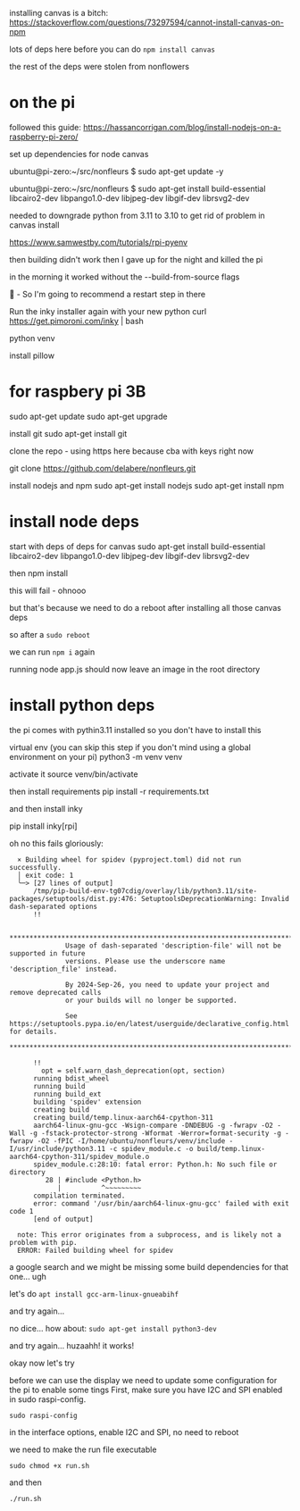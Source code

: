 installing canvas is a bitch:
https://stackoverflow.com/questions/73297594/cannot-install-canvas-on-npm

lots of deps here before you can do 
`npm install canvas`

the rest of the deps were stolen from nonflowers




# on the pi
followed this guide:
https://hassancorrigan.com/blog/install-nodejs-on-a-raspberry-pi-zero/


set up dependencies for node canvas

ubuntu@pi-zero:~/src/nonfleurs $ sudo apt-get update -y

ubuntu@pi-zero:~/src/nonfleurs $ sudo apt-get install build-essential libcairo2-dev libpango1.0-dev libjpeg-dev libgif-dev librsvg2-dev

needed to downgrade python from 3.11 to 3.10 to get rid of problem in canvas install

https://www.samwestby.com/tutorials/rpi-pyenv


then building didn't work
then I gave up for the night and killed the pi

in the morning it worked without the --build-from-source flags

🤷 - So I'm going to recommend a restart step in there

Run the inky installer again with your new python
curl https://get.pimoroni.com/inky | bash

python venv

install pillow


# for raspbery pi 3B

sudo apt-get update
sudo apt-get upgrade

install git
sudo apt-get install git

clone the repo - using https here because cba with keys right now

git clone https://github.com/delabere/nonfleurs.git


install nodejs and npm
sudo apt-get install nodejs
sudo apt-get install npm


# install node deps
start with deps of deps for canvas
sudo apt-get install build-essential libcairo2-dev libpango1.0-dev libjpeg-dev libgif-dev librsvg2-dev

then
npm install

this will fail - ohnooo

but that's because we need to do a reboot after installing all those canvas deps

so after a `sudo reboot`

we can run `npm i` again

running node app.js should now leave an image in the root directory

# install python deps
the pi comes with pythin3.11 installed so you don't have to install this

virtual env (you can skip this step if you don't mind using a global environment on your pi)
python3 -m venv venv

activate it
source venv/bin/activate

then install requirements
pip install -r requirements.txt

and then install inky

pip install inky[rpi]

oh no this fails gloriously:
```
  × Building wheel for spidev (pyproject.toml) did not run successfully.
  │ exit code: 1
  ╰─> [27 lines of output]
      /tmp/pip-build-env-tg07cdig/overlay/lib/python3.11/site-packages/setuptools/dist.py:476: SetuptoolsDeprecationWarning: Invalid dash-separated options
      !!

              ********************************************************************************
              Usage of dash-separated 'description-file' will not be supported in future
              versions. Please use the underscore name 'description_file' instead.

              By 2024-Sep-26, you need to update your project and remove deprecated calls
              or your builds will no longer be supported.

              See https://setuptools.pypa.io/en/latest/userguide/declarative_config.html for details.
              ********************************************************************************

      !!
        opt = self.warn_dash_deprecation(opt, section)
      running bdist_wheel
      running build
      running build_ext
      building 'spidev' extension
      creating build
      creating build/temp.linux-aarch64-cpython-311
      aarch64-linux-gnu-gcc -Wsign-compare -DNDEBUG -g -fwrapv -O2 -Wall -g -fstack-protector-strong -Wformat -Werror=format-security -g -fwrapv -O2 -fPIC -I/home/ubuntu/nonfleurs/venv/include -I/usr/include/python3.11 -c spidev_module.c -o build/temp.linux-aarch64-cpython-311/spidev_module.o
      spidev_module.c:28:10: fatal error: Python.h: No such file or directory
         28 | #include <Python.h>
            |          ^~~~~~~~~~
      compilation terminated.
      error: command '/usr/bin/aarch64-linux-gnu-gcc' failed with exit code 1
      [end of output]

  note: This error originates from a subprocess, and is likely not a problem with pip.
  ERROR: Failed building wheel for spidev
```

a google search and we might be missing some build dependencies for that one... ugh

let's do 
`apt install gcc-arm-linux-gnueabihf`

and try again...

no dice... how about:
`sudo apt-get install python3-dev`

and try again...
huzaahh! it works!


okay now let's try

before we can use the display we need to update some configuration for the pi to enable some tings
First, make sure you have I2C and SPI enabled in sudo raspi-config.


`sudo raspi-config`

in the interface options, enable I2C and SPI, no need to reboot



we need to make the run file executable

`sudo chmod +x run.sh`

and then

`./run.sh`
